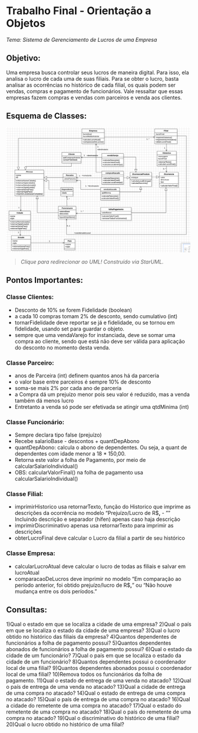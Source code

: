 # Trabalho Final - Orientação a Objetos
_Tema: Sistema de Gerenciamento de Lucros de uma Empresa_

## Objetivo: 
Uma empresa busca controlar seus lucros de maneira digital. Para isso, ela analisa o lucro de cada uma de suas filiais. Para se obter o lucro, basta analisar as ocorrências no histórico de cada filial, os quais podem ser vendas, compras e pagamento de funcionários. Vale ressaltar que essas empresas fazem compras e vendas com parceiros e venda aos clientes.

## Esquema de Classes:
<a href="https://github.com/tetenc555/trabOrientObj/blob/main/classes.mdj"><img src="https://github.com/tetenc555/trabOrientObj/blob/main/printUML.png" width="500px" height="auto" /></a>
>_Clique para redirecionar ao UML! Construído via StarUML._

## Pontos Importantes:

### Classe Clientes:
* Desconto de 10% se forem Fidelidade (boolean)
* a cada 10 compras tomam 2% de desconto, sendo cumulativo (int)
* tornarFidelidade deve reportar se já e fidelidade, ou se tornou em fidelidade, usando set para guardar o objeto.
* sempre que uma vendaVarejo for instanciada, deve se somar uma compra ao cliente, sendo que está não deve ser válida para aplicação do desconto no momento desta venda.
### Classe Parceiro:
* anos de Parceira (int) definem quantos anos há da parceria
* o valor base entre parceiros é sempre 10% de desconto
* soma-se mais 2% por cada ano de parceria
* a Compra dá um prejuízo menor pois seu valor é reduzido, mas a venda também dá menos lucro
* Entretanto a venda só pode ser efetivada se atingir uma qtdMinima (int)
### Classe Funcionário:
* Sempre declara tipo false (prejuízo)
* Recebe salarioBase - descontos + quantDepAbono
* quantDepAbono: calcula o abono de dependentes. Ou seja, a quant de dependentes com idade menor a 18 * 150,00.
* Retorna este valor a folha de Pagamento, por meio de calcularSalarioIndividual()
* OBS: calcularValorFinal() na folha de pagamento usa calcularSalarioIndividual()
### Classe Filial:
- imprimirHistorico usa retornarTexto, função do Historico que imprime as descrições da ocorrência no modelo “Prejuízo/Lucro de R$**,** - ”” Incluindo descrição e separador (hífen) apenas caso haja descrição
- imprimirDiscriminativo apenas usa retornarTexto para imprimir as descrições
- obterLucroFinal deve calcular o Lucro da filial a partir de seu histórico
### Classe Empresa:
- calcularLucroAtual deve calcular o lucro de todas as filiais e salvar em lucroAtual
- comparacaoDeLucros deve imprimir no modelo “Em comparação ao período anterior, foi obtido prejuízo/lucro de R$**,**” ou “Não houve mudança entre os dois períodos.”

## Consultas:

1)Qual o estado em que se localiza a cidade de uma empresa?
2)Qual o país em que se localiza o estado da cidade de uma empresa?
3)Qual o lucro obtido no histórico das filiais da empresa?
4)Quantos dependentes de funcionários a folha de pagamento possui?
5)Quantos dependentes abonados de funcionários a folha de pagamento possui?
6)Qual o estado da cidade de um funcionário? 
7)Qual o país em que se localiza o estado da cidade de um funcionário?
8)Quantos dependentes possui o coordenador local de uma filial?
9)Quantos dependentes abonados possui o coordenador local de uma filial? 
10)Remova todos os funcionários da folha de pagamento.
11)Qual o estado de entrega de uma venda no atacado?
12)Qual o país de entrega de uma venda no atacado?
13)Qual a cidade de entrega de uma compra no atacado?
14)Qual o estado de entrega de uma compra no atacado?
15)Qual o país de entrega de uma compra no atacado?
16)Qual a cidade do remetente de uma compra no atacado?
17)Qual o estado do remetente de uma compra no atacado?
18)Qual o país do remetente de uma compra no atacado?
19)Qual o discriminativo do histórico de uma filial?
20)Qual o lucro obtido no histórico de uma filial? 


